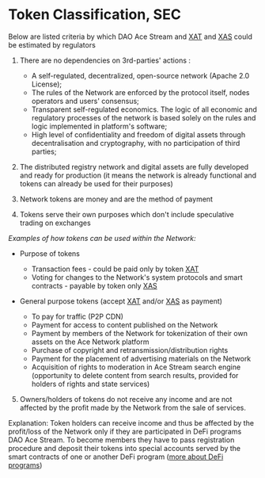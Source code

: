 # Token Classification, SEC

Below are listed criteria by which DAO Ace Stream and [XAT][2] and [XAS][3] could be estimated by regulators

1. There are no dependencies on 3rd-parties' actions :

    - A self-regulated, decentralized, open-source network (Apache 2.0 License);
    - The rules of the Network are enforced by the protocol itself, nodes operators and users' consensus;
    - Transparent self-regulated economics. The logic of all economic and regulatory processes of the network is based solely on the rules and logic implemented in platform's software;
    - High level of confidentiality and freedom of digital assets through decentralisation and cryptography, with no participation of third parties;  

2. The distributed registry network and digital assets are fully developed and ready for production (it means  the network is already functional and tokens can already be used for their purposes)

3. Network tokens are money and are the method of payment
4. Tokens serve their own purposes which don't include speculative trading on exchanges

*Examples of how tokens can be used within the Network:*

- Purpose of tokens
    - Transaction fees - could be paid only by token [XAT][2]
    - Voting for changes to the Network's system protocols and smart contracts - payable by token only [XAS][3]

- General purpose tokens (accept [XAT][2] and/or [XAS][3] as payment)

    - To pay for traffic (P2P CDN)
    - Payment for access to content published on the Network
    - Payment by members of the Network for tokenization of their own assets on the Ace Network platform
    - Purchase of copyright and retransmission/distribution rights
    - Payment for the placement of advertising materials on the Network
    - Acquisition of rights to moderation in Ace Stream search engine (opportunity to delete content from search results, provided for holders of rights and state services)

5. Owners/holders of tokens do not receive any income and are not affected by the profit made by the Network from the sale of services.

Explanation: Token holders can receive income and thus be affected by the profit/loss of the Network  only if they are participated in DeFi programs DAO Ace Stream. To become members they have to pass registration procedure and deposit their tokens into special accounts served by the smart contracts of one or another DeFi program ([more about DeFi programs][1])




[1]: ../library/finances.md
[2]: ../system-tokens/ace-token.md
[3]: ../system-tokens/ace-asset.md
